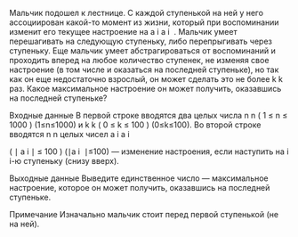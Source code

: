 Мальчик подошел к лестнице. C каждой ступенькой на ней у него ассоциирован какой-то момент из жизни, который при воспоминании изменит его текущее настроение на 
a
i
a 
i
​
 . Мальчик умеет перешагивать на следующую ступеньку, либо перепрыгивать через ступеньку. Еще мальчик умеет абстрагироваться от воспоминаний и проходить вперед на любое количество ступенек, не изменяя свое настроение (в том числе и оказаться на последней ступеньке), но так как он еще недостаточно взрослый, он может сделать это не более 
k
k раз. Какое максимальное настроение он может получить, оказавшись на последней ступеньке?

Входные данные
В первой строке вводятся два целых числа 
n
n 
(
1
≤
n
≤
1000
)
(1≤n≤1000) и 
k
k 
(
0
≤
k
≤
100
)
(0≤k≤100). Во второй строке вводятся 
n
n целых чисел 
a
i
a 
i
​
  
(
∣
a
i
∣
≤
100
)
(∣a 
i
​
 ∣≤100)  — изменение настроения, если наступить на 
i
i-ю ступеньку (снизу вверх).

Выходные данные
Выведите единственное число  — максимальное настроение, которое он может получить, оказавшись на последней ступеньке.

Примечание
Изначально мальчик стоит перед первой ступенькой (не на ней).